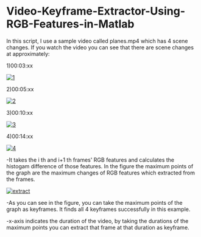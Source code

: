 # Video-Keyframe-Extractor-Using-RGB-Features-in-Matlab

In this script, I use a sample video called planes.mp4 which has 4 scene changes. If you watch the video you can see that there are scene changes at approximately:

1)00:03:xx

<a href="https://ibb.co/czKZUy"><img src="https://preview.ibb.co/hOP19y/1.png" alt="1" border="0"></a>

2)00:05:xx

<a href="https://ibb.co/ko0SGd"><img src="https://preview.ibb.co/cxLipy/2.png" alt="2" border="0"></a>

3)00:10:xx

<a href="https://ibb.co/bvDshJ"><img src="https://preview.ibb.co/mx4yNJ/3.png" alt="3" border="0"></a>

4)00:14:xx

<a href="https://ibb.co/iWTshJ"><img src="https://preview.ibb.co/dF6Opy/4.png" alt="4" border="0"></a>

-It takes the i th and i+1 th frames' RGB features and calculates the histogam difference of those features. 
In the figure the maximum points of the graph are the maximum changes of RGB features which extracted from the frames. 


<a href="https://ibb.co/n9rmuy"><img src="https://preview.ibb.co/mNYzEy/extract.png" alt="extract" border="0"></a>

-As you can see in the figure, you can take the maximum points of the graph as keyframes. It finds all 4 keyframes successfully in this example.

-x-axis indicates the duration of the video, by taking the durations of the maximum points you can extract that frame at that duration as keyframe.

